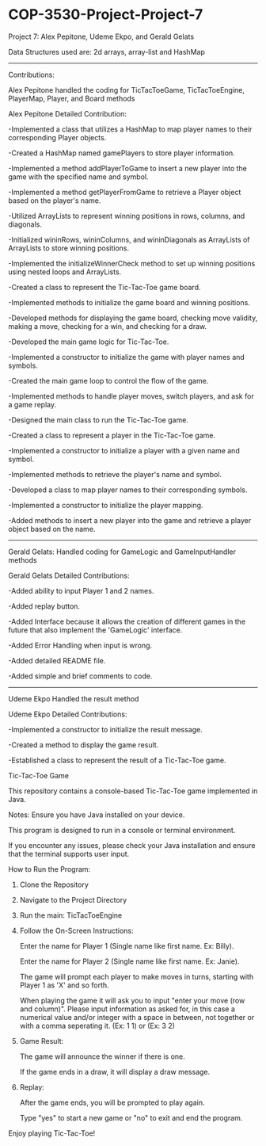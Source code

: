 # COP-3530-Project-Project-7

Project 7: Alex Pepitone, Udeme Ekpo, and Gerald Gelats

Data Structures used are: 2d arrays, array-list and HashMap


------------------------------------------------------------------------------------------------------------------------------
Contributions: 

Alex Pepitone handled the coding for TicTacToeGame, TicTacToeEngine, PlayerMap, Player, and Board methods

Alex Pepitone Detailed Contribution:

-Implemented a class that utilizes a HashMap to map player names to their corresponding Player objects.

-Created a HashMap named gamePlayers to store player information.

-Implemented a method addPlayerToGame to insert a new player into the game with the specified name and symbol.

-Implemented a method getPlayerFromGame to retrieve a Player object based on the player's name.

-Utilized ArrayLists to represent winning positions in rows, columns, and diagonals.

-Initialized wininRows, wininColumns, and wininDiagonals as ArrayLists of ArrayLists to store winning positions.

-Implemented the initializeWinnerCheck method to set up winning positions using nested loops and ArrayLists.

-Created a class to represent the Tic-Tac-Toe game board.

-Implemented methods to initialize the game board and winning positions.

-Developed methods for displaying the game board, checking move validity, making a move, checking for a win, and checking for a draw.

-Developed the main game logic for Tic-Tac-Toe.

-Implemented a constructor to initialize the game with player names and symbols.

-Created the main game loop to control the flow of the game.

-Implemented methods to handle player moves, switch players, and ask for a game replay.

-Designed the main class to run the Tic-Tac-Toe game.

-Created a class to represent a player in the Tic-Tac-Toe game.

-Implemented a constructor to initialize a player with a given name and symbol.

-Implemented methods to retrieve the player's name and symbol.

-Developed a class to map player names to their corresponding symbols.

-Implemented a constructor to initialize the player mapping.

-Added methods to insert a new player into the game and retrieve a player object based on the name.

----------------------------------------------------------------------------------------

Gerald Gelats: Handled coding for GameLogic and GameInputHandler methods

Gerald Gelats Detailed Contributions:

-Added ability to input Player 1 and 2 names.

-Added replay button.

-Added Interface because it allows the creation of different games in the future that also implement the 'GameLogic' interface.

-Added Error Handling when input is wrong.

-Added detailed README file.

-Added simple and brief comments to code.

----------------------------------------------------------------------------------------

Udeme Ekpo Handled the result method

Udeme Ekpo Detailed Contributions:

-Implemented a constructor to initialize the result message.

-Created a method to display the game result.

-Established a class to represent the result of a Tic-Tac-Toe game. 






Tic-Tac-Toe Game

This repository contains a console-based Tic-Tac-Toe game implemented in Java.



Notes:
   Ensure you have Java installed on your device.
    
   This program is designed to run in a console or terminal environment.
    
   If you encounter any issues, please check your Java installation and ensure that the terminal supports user input.



How to Run the Program:

1. Clone the Repository

2. Navigate to the Project Directory

3. Run the main: TicTacToeEngine

4. Follow the On-Screen Instructions:
    
    Enter the name for Player 1 (Single name like first name. Ex: Billy).

    Enter the name for Player 2 (Single name like first name. Ex: Janie).
    
    The game will prompt each player to make moves in turns, starting with Player 1 as 'X' and so forth.

    When playing the game it will ask you to input "enter your move (row and column)". Please input information as asked for, in this case a numerical value and/or integer with a space in between, not together or with a comma seperating it. (Ex: 1 1) or (Ex: 3 2)

5. Game Result:

    The game will announce the winner if there is one.
    
    If the game ends in a draw, it will display a draw message.

6. Replay:

    After the game ends, you will be prompted to play again.
    
    Type "yes" to start a new game or "no" to exit and end the program.


Enjoy playing Tic-Tac-Toe!
